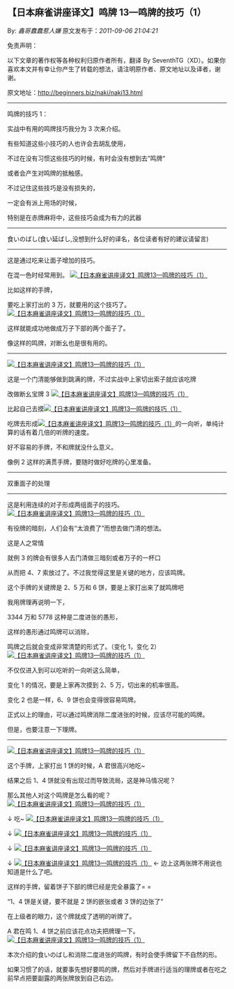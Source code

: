 ## 【日本麻雀讲座译文】鸣牌 13—鸣牌的技巧（1）

By: _鑫哥蠢蠢惹人嫌_ 原文发布于：_2011-09-06 21:04:21_

免责声明：

以下文章的著作权等各种权利归原作者所有，翻译 By
SeventhTG（XD）。如果你喜欢本文并有幸让你产生了转载的想法，请注明原作者、原文地址以及译者，谢谢。

原文地址：http://beginners.biz/naki/naki13.html

---

鸣牌的技巧 1：

实战中有用的鸣牌技巧我分为 3 次来介绍。

有些知道这些小技巧的人也许会去胡乱使用，

不过在没有习惯这些技巧的时候，有时会没有想到去”鸣牌“

或者会产生对鸣牌的抵触感。

不过记住这些技巧是没有损失的，

一定会有派上用场的时候，

特别是在赤牌麻将中，这些技巧会成为有力的武器

---

食いのばし(食い延ばし,没想到什么好的译名，各位读者有好的建议请留言)

---

这是通过吃来让面子增加的技巧。

在混一色时经常用到。
[![【日本麻雀讲座译文】鸣牌13—鸣牌的技巧（1）](http://s12.sinaimg.cn/middle/7f78b76fgac459afaa7db&690)](http://photo.blog.sina.com.cn/showpic.html#blogid=7f78b76f0100wixl&url=http://s12.sinaimg.cn/orignal/7f78b76fgac459afaa7db)

比如这样的手牌，

要吃上家打出的 3 万，就要用的这个技巧了。
[![【日本麻雀讲座译文】鸣牌13—鸣牌的技巧（1）](http://s12.sinaimg.cn/middle/7f78b76fgac459f328edb&690)](http://photo.blog.sina.com.cn/showpic.html#blogid=7f78b76f0100wixl&url=http://s12.sinaimg.cn/orignal/7f78b76fgac459f328edb)

这样就能成功地做成万子下部的两个面子了。

像这样的鸣牌，对断幺也是很有用的。

---

[![【日本麻雀讲座译文】鸣牌13—鸣牌的技巧（1）](http://s16.sinaimg.cn/middle/7f78b76fgac45a45d88ef&690)](http://photo.blog.sina.com.cn/showpic.html#blogid=7f78b76f0100wixl&url=http://s16.sinaimg.cn/orignal/7f78b76fgac45a45d88ef)

这是一个门清能够做到跳满的牌，不过实战中上家切出索子就应该吃牌

改做断幺宝牌 3
[![【日本麻雀讲座译文】鸣牌13—鸣牌的技巧（1）](http://s5.sinaimg.cn/middle/7f78b76fgac45a8e68734&690)](http://photo.blog.sina.com.cn/showpic.html#blogid=7f78b76f0100wixl&url=http://s5.sinaimg.cn/orignal/7f78b76fgac45a8e68734)

比起自己去摸[![【日本麻雀讲座译文】鸣牌13—鸣牌的技巧（1）](http://s9.sinaimg.cn/middle/7f78b76fg77a0911809e8&690)](http://photo.blog.sina.com.cn/showpic.html#blogid=7f78b76f0100wixl&url=http://s9.sinaimg.cn/orignal/7f78b76fg77a0911809e8)

吃牌去形成[![【日本麻雀讲座译文】鸣牌13—鸣牌的技巧（1）](http://s14.sinaimg.cn/middle/7f78b76fgac45ad57063d&690)](http://photo.blog.sina.com.cn/showpic.html#blogid=7f78b76f0100wixl&url=http://s14.sinaimg.cn/orignal/7f78b76fgac45ad57063d)的一向听，单纯计算的话有着几倍的听牌的速度。

好不容易的手牌，不和牌就没什么意义。

像例 2 这样的满贯手牌，要随时做好吃牌的心里准备。

---

双重面子的处理

---

这是利用连续的对子形成两组面子的技巧。
[![【日本麻雀讲座译文】鸣牌13—鸣牌的技巧（1）](http://s10.sinaimg.cn/middle/7f78b76fgac45b910f249&690)](http://photo.blog.sina.com.cn/showpic.html#blogid=7f78b76f0100wixl&url=http://s10.sinaimg.cn/orignal/7f78b76fgac45b910f249)

有役牌的暗刻，人们会有“太浪费了”而想去做门清的想法。

这是人之常情

就例 3 的牌会有很多人去门清做三暗刻或者万子的一杯口

从而把 4、7 索放过了。不过我觉得这里是关键的地方，应该鸣牌。

这个手牌的关键牌是 2、5 万和 6 饼，要是上家打出来了就鸣牌吧

我用牌理再说明一下，

3344 万和 5778 这种是二度进张的愚形，

这样的愚形通过鸣牌可以消除，

鸣牌之后就会变成非常清楚的形式了。（变化 1，变化 2）
[![【日本麻雀讲座译文】鸣牌13—鸣牌的技巧（1）](http://s14.sinaimg.cn/middle/7f78b76fgac45ff95206d&690)](http://photo.blog.sina.com.cn/showpic.html#blogid=7f78b76f0100wixl&url=http://s14.sinaimg.cn/orignal/7f78b76fgac45ff95206d)

不仅仅进入到可以吃听的一向听这么简单，

变化 1 的情况，要是上家再次摸到 2、5 万，切出来的机率很高。

变化 2 也是一样，6、9 饼也会变得很容易鸣牌。

正式以上的理由，可以通过鸣牌消除二度进张的时候，应该尽可能的鸣牌。

但是，也要注意一下理牌。

---

[![【日本麻雀讲座译文】鸣牌13—鸣牌的技巧（1）](http://s2.sinaimg.cn/middle/7f78b76fg77a09ae55041&690)](http://photo.blog.sina.com.cn/showpic.html#blogid=7f78b76f0100wixl&url=http://s2.sinaimg.cn/orignal/7f78b76fg77a09ae55041)

这个手牌，上家打出 1 饼的时候，A 君很高兴地吃~

结果之后 1、4 饼就没有出现过而导致流局，这是神马情况呢？

那么其他人对这个鸣牌是怎么看的呢？
[![【日本麻雀讲座译文】鸣牌13—鸣牌的技巧（1）](http://s5.sinaimg.cn/middle/7f78b76fgac461a1041b4&690)](http://photo.blog.sina.com.cn/showpic.html#blogid=7f78b76f0100wixl&url=http://s5.sinaimg.cn/orignal/7f78b76fgac461a1041b4)

↓ 吃~
[![【日本麻雀讲座译文】鸣牌13—鸣牌的技巧（1）](http://s13.sinaimg.cn/middle/7f78b76fg77a09c5cc14c&690)](http://photo.blog.sina.com.cn/showpic.html#blogid=7f78b76f0100wixl&url=http://s13.sinaimg.cn/orignal/7f78b76fg77a09c5cc14c)

↓
[![【日本麻雀讲座译文】鸣牌13—鸣牌的技巧（1）](http://s15.sinaimg.cn/middle/7f78b76fgac461fe0368e&690)](http://photo.blog.sina.com.cn/showpic.html#blogid=7f78b76f0100wixl&url=http://s15.sinaimg.cn/orignal/7f78b76fgac461fe0368e)

↓
[![【日本麻雀讲座译文】鸣牌13—鸣牌的技巧（1）](http://s12.sinaimg.cn/middle/7f78b76fgac46220941ab&690)](http://photo.blog.sina.com.cn/showpic.html#blogid=7f78b76f0100wixl&url=http://s12.sinaimg.cn/orignal/7f78b76fgac46220941ab)

↓
[![【日本麻雀讲座译文】鸣牌13—鸣牌的技巧（1）](http://s1.sinaimg.cn/middle/7f78b76fgac46233f85a0&690)](http://photo.blog.sina.com.cn/showpic.html#blogid=7f78b76f0100wixl&url=http://s1.sinaimg.cn/orignal/7f78b76fgac46233f85a0) ← 边上这两张牌不用说也知道是什么了吧。

这样的手牌，留着饼子下部的牌已经是完全暴露了= =

“1、4 饼是关键，要不就是 2 饼的嵌张或者 3 饼的边张了”

在上级者的眼力，这个牌就成了透明的听牌了。

A 君在鸣 1、4 饼之前应该花点功夫把牌理一下。
[![【日本麻雀讲座译文】鸣牌13—鸣牌的技巧（1）](http://s14.sinaimg.cn/middle/7f78b76fg77a09f573bed&690)](http://photo.blog.sina.com.cn/showpic.html#blogid=7f78b76f0100wixl&url=http://s14.sinaimg.cn/orignal/7f78b76fg77a09f573bed)

本次介绍的食いのばし和消除二度进张的鸣牌，有时会使手牌留下不自然的形。

如果习惯了的话，就要事先想好要鸣的牌，然后对手牌进行适当的理牌或者在吃之前早点把要副露的两张牌放到自己右边。
